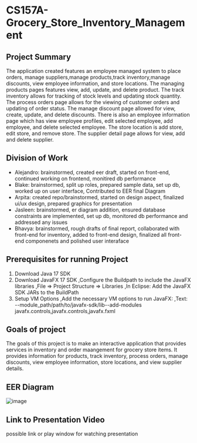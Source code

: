 # CS157A-Grocery_Store_Inventory_Management
  ## Project Summary
  The application created features an employee managed system to place orders, manage suppliers,manage products,track inventory,manage discounts, view employee information, and store locations. The managing products pages features view, add, update, and delete product. The track inventory allows for tracking of stock levels and updating stock quantity. The process orders page allows for the viewing of customer orders and updating of order status. The manage discount page allowed for view, create, update, and delete discounts. There is also an employee information page which has view employee profiles, edit selected employee, add employee, and delete selected employee. The store location is add store, edit store, and remove store. The supplier detail page allows for view, add and delete supplier. 
  
  ## Division of Work
  - Alejandro: brainstormed, created eer draft, started on front-end, continued working on frontend, monitired db performance
  - Blake: brainstormed, split up roles, prepared sample data, set up db, worked up on user interface, Contributed to EER final Diagram
  - Arpita: created repo/brainstormed, started on design aspect, finalized ui/ux design, prepared graphics for presentation
  - Jasleen: brainstormed, er diagram addition, ensured database constraints are implemented, set up db, monitored db performance and addressed any issues
  - Bhavya: brainstormed, rough drafts of final report, collaborated with front-end for inventory, added to front-end design, finalized all front-end componenets and polished user interaface
  

## Prerequisites for running Project
1) Download Java 17 SDK
2) Download JavaFX 17 SDK
  ,Configure the Buildpath to include the JavaFX libraries
   ,File => Project Structure => Libraries
   ,In Eclipse: Add the JavaFX SDK JARs to the BuildPath
3) Setup VM Options
   ,Add the necessary VM options to run JavaFX:
   ,Text: --module_path/path/to/javafx-sdk/lib--add-modules javafx.controls,javafx.controls,javafx.fxml
## Goals of project
The goals of this project is to make an interactive application that provides services in inventory and order maangement for grocery store items. It provides information for products, track inventory, process orders, manage discounts, view employee information, store locations, and view supplier details. 
## EER Diagram
![image](https://github.com/user-attachments/assets/bb82fa83-d09c-41cf-a044-56fd177f47bc)

## Link to Presentation Video
possible link or play window for watching presentation

